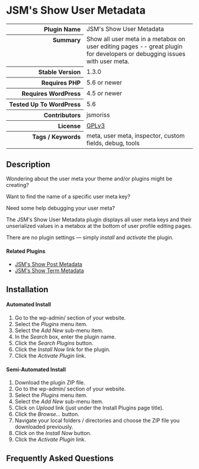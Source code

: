 <h1>JSM&#039;s Show User Metadata</h1>

<table>
<tr><th align="right" valign="top" nowrap>Plugin Name</th><td>JSM&#039;s Show User Metadata</td></tr>
<tr><th align="right" valign="top" nowrap>Summary</th><td>Show all user meta in a metabox on user editing pages -- great plugin for developers or debugging issues with user meta.</td></tr>
<tr><th align="right" valign="top" nowrap>Stable Version</th><td>1.3.0</td></tr>
<tr><th align="right" valign="top" nowrap>Requires PHP</th><td>5.6 or newer</td></tr>
<tr><th align="right" valign="top" nowrap>Requires WordPress</th><td>4.5 or newer</td></tr>
<tr><th align="right" valign="top" nowrap>Tested Up To WordPress</th><td>5.6</td></tr>
<tr><th align="right" valign="top" nowrap>Contributors</th><td>jsmoriss</td></tr>
<tr><th align="right" valign="top" nowrap>License</th><td><a href="https://www.gnu.org/licenses/gpl.txt">GPLv3</a></td></tr>
<tr><th align="right" valign="top" nowrap>Tags / Keywords</th><td>meta, user meta, inspector, custom fields, debug, tools</td></tr>
</table>

<h2>Description</h2>

<p>Wondering about the user meta your theme and/or plugins might be creating?</p>

<p>Want to find the name of a specific user meta key?</p>

<p>Need some help debugging your user meta?</p>

<p>The JSM's Show User Metadata plugin displays all user meta keys and their unserialized values in a metabox at the bottom of user profile editing pages.</p>

<p>There are no plugin settings &mdash; simply <em>install</em> and <em>activate</em> the plugin.</p>

<h4>Related Plugins</h4>

<ul>
<li><a href="https://wordpress.org/plugins/jsm-show-post-meta/">JSM's Show Post Metadata</a></li>
<li><a href="https://wordpress.org/plugins/jsm-show-term-meta/">JSM's Show Term Metadata</a></li>
</ul>


<h2>Installation</h2>

<h4>Automated Install</h4>

<ol>
<li>Go to the wp-admin/ section of your website.</li>
<li>Select the <em>Plugins</em> menu item.</li>
<li>Select the <em>Add New</em> sub-menu item.</li>
<li>In the <em>Search</em> box, enter the plugin name.</li>
<li>Click the <em>Search Plugins</em> button.</li>
<li>Click the <em>Install Now</em> link for the plugin.</li>
<li>Click the <em>Activate Plugin</em> link.</li>
</ol>

<h4>Semi-Automated Install</h4>

<ol>
<li>Download the plugin ZIP file.</li>
<li>Go to the wp-admin/ section of your website.</li>
<li>Select the <em>Plugins</em> menu item.</li>
<li>Select the <em>Add New</em> sub-menu item.</li>
<li>Click on <em>Upload</em> link (just under the Install Plugins page title).</li>
<li>Click the <em>Browse...</em> button.</li>
<li>Navigate your local folders / directories and choose the ZIP file you downloaded previously.</li>
<li>Click on the <em>Install Now</em> button.</li>
<li>Click the <em>Activate Plugin</em> link.</li>
</ol>


<h2>Frequently Asked Questions</h2>




